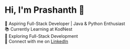 # Hi, I'm Prashanth 👋  
🚀 Aspiring Full-Stack Developer | Java & Python Enthusiast  
📚 Currently Learning at KodNest  
🌱 Exploring Full-Stack Development  
🔗 Connect with me on [LinkedIn](https://www.linkedin.com/in/prashanth-s2003)
